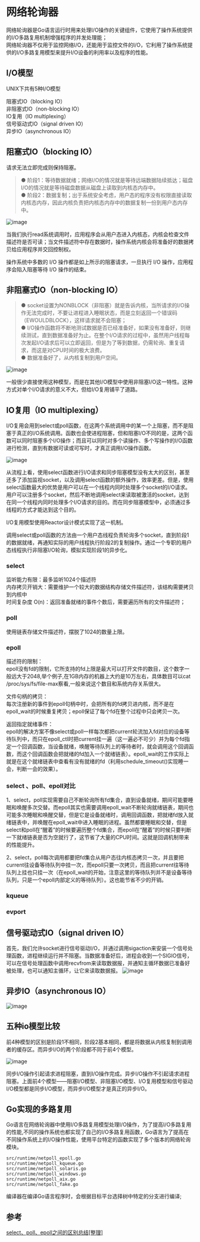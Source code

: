 # 网络轮询器

网络轮询器是Go语言运行时用来处理I/O操作的关键组件，它使用了操作系统提供的I/O多路复用机制增强程序的并发处理能；  
网络轮询器不仅用于监控网络I/O，还能用于监控文件的I/O，它利用了操作系统提供的I/O多路复用模型来提升I/O设备的利用率以及程序的性能。

## I/O模型

UNIX下共有5种I/O模型

阻塞式IO（blocking IO）  
非阻塞式IO（non-blocking IO）  
IO复用（IO multiplexing）  
信号驱动式IO（signal driven IO）  
异步IO（asynchronous IO）  

## 阻塞式IO（blocking IO）  

请求无法立即完成则保持阻塞。  
>● 阶段1：等待数据就绪；网络I/O的情况就是等待远端数据陆续抵达；磁盘I/O的情况就是等待磁盘数据从磁盘上读取到内核态内存中。  
>● 阶段2：数据复制；出于系统安全考虑，用户态的程序没有权限直接读取内核态内存，因此内核负责把内核态内存中的数据复制一份到用户态内存中。

![image](./image/blocking_io.jpg)

当我们执行read系统调用时，应用程序会从用户态进入内核态，内核会检查文件描述符是否可读；当文件描述符中存在数据时，操作系统内核会将准备好的数据拷贝给应用程序并交回控制权。  

操作系统中多数的 I/O 操作都是如上所示的阻塞请求，一旦执行 I/O 操作，应用程序会陷入阻塞等待 I/O 操作的结束。

## 非阻塞式IO（non-blocking IO）

>● socket设置为NONBLOCK（非阻塞）就是告诉内核，当所请求的I/O操作无法完成时，不要让进程进入睡眠状态，而是立刻返回一个错误码（EWOULDBLOCK），这样请求就不会阻塞；  
>● I/O操作函数将不断地测试数据是否已经准备好，如果没有准备好，则继续测试，直到数据准备好为止。在整个I/O请求的过程中，虽然用户线程每次发起I/O请求后可以立即返回，但是为了等到数据，仍需轮询、重复请求，而这是对CPU时间的极大浪费。  
>● 数据准备好了，从内核复制到用户空间。

![image](./image/non-blocking_io.jpg)

一般很少直接使用这种模型，而是在其他I/O模型中使用非阻塞I/O这一特性。这种方式对单个I/O请求的意义不大，但给I/O复用铺平了道路。

## IO复用（IO multiplexing）

I/O复用会用到select或poll函数，在这两个系统调用中的某一个上阻塞，而不是阻塞于真正的I/O系统调用。函数也会使进程阻塞，但和阻塞I/O不同的是，这两个函数可以同时阻塞多个I/O操作；而且可以同时对多个读操作、多个写操作的I/O函数进行检测，直到有数据可读或可写时，才真正调用I/O操作函数。

![image](./image/io_multiplexing.jpg)

从流程上看，使用select函数进行I/O请求和同步阻塞模型没有太大的区别，甚至还多了添加监视socket，以及调用select函数的额外操作，效率更差。但是，使用select函数最大的优势是用户可以在一个线程内同时处理多个socket的I/O请求。用户可以注册多个socket，然后不断地调用select来读取被激活的socket，达到在同一个线程内同时处理多个I/O请求的目的。而在同步阻塞模型中，必须通过多线程的方式才能达到这个目的。

I/O复用模型使用Reactor设计模式实现了这一机制。

调用select或poll函数的方法由一个用户态线程负责轮询多个socket，直到阶段1的数据就绪，再通知实际的用户线程执行阶段2的复制操作。通过一个专职的用户态线程执行非阻塞I/O轮询，模拟实现阶段1的异步化。

### select

监听能力有限：最多监听1024个描述符  
内存拷贝开销大：需要维护一个较大的数据结构存储文件描述符，该结构需要拷贝到内核中  
时间复杂度 O(n)：返回准备就绪的事件个数后，需要遍历所有的文件描述符；  

### poll

使用链表存储文件描述符，摆脱了1024的数量上限。

### epoll

描述符的限制：  
epoll没有fd的限制，它所支持的fd上限是最大可以打开文件的数目，这个数字一般远大于2048,举个例子,在1GB内存的机器上大约是10万左右，具体数目可以cat /proc/sys/fs/file-max察看,一般来说这个数目和系统内存关系很大。

文件句柄的拷贝：  
每次注册新的事件到epoll句柄中时，会把所有的fd拷贝进内核，而不是在epoll_wait的时候重复拷贝；epoll保证了每个fd在整个过程中只会拷贝一次。

返回指定就绪事件：  
epoll的解决方案不像select或poll一样每次都把current轮流加入fd对应的设备等待队列中，而只在epoll_ctl时把current挂一遍（这一遍必不可少）并为每个fd指定一个回调函数，当设备就绪，唤醒等待队列上的等待者时，就会调用这个回调函数，而这个回调函数会把就绪的fd加入一个就绪链表）。epoll_wait的工作实际上就是在这个就绪链表中查看有没有就绪的fd（利用schedule_timeout()实现睡一会，判断一会的效果）。

### select 、poll、epoll对比

1、select，poll实现需要自己不断轮询所有fd集合，直到设备就绪，期间可能要睡眠和唤醒多次交替。而epoll其实也需要调用epoll_wait不断轮询就绪链表，期间也可能多次睡眠和唤醒交替，但是它是设备就绪时，调用回调函数，把就绪fd放入就绪链表中，并唤醒在epoll_wait中进入睡眠的进程。虽然都要睡眠和交替，但是select和poll在“醒着”的时候要遍历整个fd集合，而epoll在“醒着”的时候只要判断一下就绪链表是否为空就行了，这节省了大量的CPU时间。这就是回调机制带来的性能提升。

2、select，poll每次调用都要把fd集合从用户态往内核态拷贝一次，并且要把current往设备等待队列中挂一次，而epoll只要一次拷贝，而且把current往等待队列上挂也只挂一次（在epoll_wait的开始，注意这里的等待队列并不是设备等待队列，只是一个epoll内部定义的等待队列）。这也能节省不少的开销。

### kqueue

### evport

## 信号驱动式IO（signal driven IO）  

首先，我们允许socket进行信号驱动I/O，并通过调用sigaction来安装一个信号处理函数，进程继续运行并不阻塞。当数据准备好后，进程会收到一个SIGIO信号，可以在信号处理函数中调用recvfrom来读取数据报，并通知主循环数据已准备好被处理，也可以通知主循环，让它来读取数据报。
![image](./image/signal-driven-io.jpg)

## 异步IO（asynchronous IO）

![image](./image/asynchronous_io.jpg)

## 五种io模型比较

前4种模型的区别是阶段1不相同，阶段2基本相同，都是将数据从内核复制到调用者的缓存区。而异步I/O的两个阶段都不同于前4个模型。

![image](./image/io-compare.jpg)

同步I/O操作引起请求进程阻塞，直到I/O操作完成。异步I/O操作不引起请求进程阻塞。上面前4个模型——阻塞I/O模型、非阻塞I/O模型、I/O复用模型和信号驱动I/O模型都是同步I/O模型，而异步I/O模型才是真正的异步I/O。

## Go实现的多路复用

Go语言在网络轮询器中使用I/O多路复用模型处理I/O操作，为了提高I/O多路复用的性能,不同的操作系统也都实现了自己的I/O多路复用函数，Go语言为了提高在不同操作系统上的I/O操作性能，使用平台特定的函数实现了多个版本的网络轮询模块。

```golang
src/runtime/netpoll_epoll.go
src/runtime/netpoll_kqueue.go
src/runtime/netpoll_solaris.go
src/runtime/netpoll_windows.go
src/runtime/netpoll_aix.go
src/runtime/netpoll_fake.go
```

编译器在编译Go语言程序时，会根据目标平台选择树中特定的分支进行编译;

## 参考

[select、poll、epoll之间的区别总结[整理]](https://www.cnblogs.com/Anker/p/3265058.html)  
